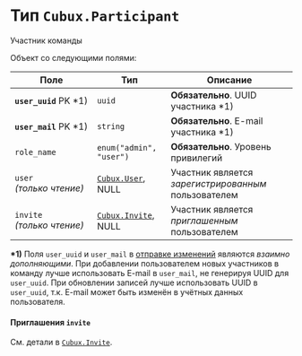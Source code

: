 Тип `Cubux.Participant`
=======================

Участник команды

Объект со следующими полями:

Поле | Тип | Описание
---- | --- | --------
**`user_uuid`** PK \*1) | `uuid`      | **Обязательно**. UUID участника \*1)
**`user_mail`** PK \*1) | `string`    | **Обязательно**. E-mail участника \*1)
`role_name` | `enum("admin", "user")` | **Обязательно**. Уровень привилегий
`user` _(только чтение)_ | [`Cubux.User`][Cubux.User], NULL | Участник является _зарегистрированным_ пользователем
`invite` _(только чтение)_ | [`Cubux.Invite`][Cubux.Invite], NULL | Участник является _приглашенным_ пользователем

**\*1)** Поля `user_uuid` и `user_mail` в
[отправке изменений][api-submit] являются _взаимно дополняющими_.
При добавлении пользователем новых участников в команду лучше
использовать E-mail в `user_mail`, не генерируя UUID для `user_uuid`.
При обновлении записей лучше использовать UUID в `user_uuid`, т.к.
E-mail может быть изменён в учётных данных пользователя.

#### Приглашения `invite`

См. детали в [`Cubux.Invite`][Cubux.Invite].


[api-submit]: ../../sync/api/submit.md
[Cubux.Invite]: ../invite.md
[Cubux.User]: ../user.md
